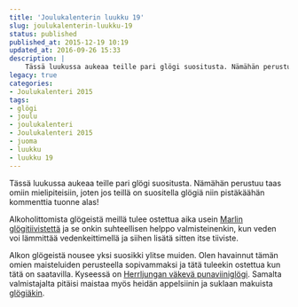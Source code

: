 ```yaml
---
title: 'Joulukalenterin luukku 19'
slug: joulukalenterin-luukku-19
status: published
published_at: 2015-12-19 10:19
updated_at: 2016-09-26 15:33
description: |
    Tässä luukussa aukeaa teille pari glögi suositusta. Nämähän perustuu taas omiin mielipiteisiin, joten jos teillä on suositella glögiä niin pistäkäähän kommenttia tuonne alas!
legacy: true
categories:
- Joulukalenteri 2015
tags:
- glögi
- joulu
- joulukalenteri
- Joulukalenteri 2015
- juoma
- luukku
- luukku 19
---
```


<p>Tässä luukussa aukeaa teille pari glögi suositusta. Nämähän perustuu taas omiin mielipiteisiin, joten jos teillä on suositella glögiä niin pistäkäähän kommenttia tuonne alas!</p>
<p>Alkoholittomista glögeistä meillä tulee ostettua aika usein <a href="http://www.eckes-granini.fi/tuotteet/marli/kausituotteet/glogit/tiivisteet/" target="_blank">Marlin glögitiivistettä</a> ja se onkin suhteellisen helppo valmisteinenkin, kun veden voi lämmittää vedenkeittimellä ja siihen lisätä sitten itse tiiviste.</p>
<p>Alkon glögeistä nousee yksi suosikki ylitse muiden. Olen havainnut tämän omien maisteluiden perusteella sopivammaksi ja tätä tuleekin ostettua kun tätä on saatavilla. Kyseessä on <a href="http://www.alko.fi/tuotteet/397607/" target="_blank">Herrljungan väkevä punaviiniglögi</a>. Samalta valmistajalta pitäisi maistaa myös heidän appelsiinin ja suklaan makuista <a href="http://www.alko.fi/tuotteet/315197/" target="_blank">glögiäkin</a>.</p>